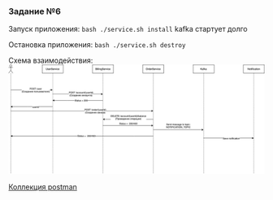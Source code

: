 ### Задание №6

Запуск приложения: `bash ./service.sh install` kafka стартует долго

Остановка приложения: `bash ./service.sh destroy`

Схема взаимодействия:
![](./otus-homework6.png)

[Коллекция postman](./OtusHomework6.postman_collection.json)
